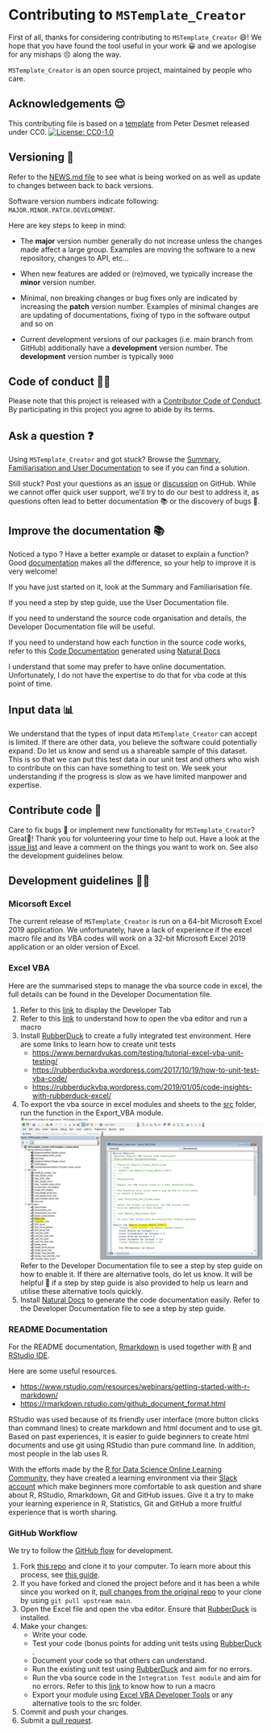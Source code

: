 # Contributing to `MSTemplate_Creator`

First of all, thanks for considering contributing to `MSTemplate_Creator` 😄! We hope that you have found the tool useful in your work 😀 and we apologise for any mishaps 😣 along the way.

`MSTemplate_Creator` is an open source project, maintained by people who care.

## Acknowledgements 😌

This contributing file is based on a [template](https://gist.github.com/peterdesmet/e90a1b0dc17af6c12daf6e8b2f044e7c) from Peter Desmet released under CC0. [![License: CC0-1.0](https://licensebuttons.net/l/zero/1.0/80x15.png)](http://creativecommons.org/publicdomain/zero/1.0/)

## Versioning 🔢

Refer to the [NEWS.md file](https://github.com/SLINGhub/MSTemplate_Creator/blob/main/NEWS.md) to see what is being worked on as well as update to changes between back to back versions.

Software version numbers indicate following: `MAJOR.MINOR.PATCH.DEVELOPMENT`. 

Here are key steps to keep in mind:

-   The **major** version number generally do not increase unless the changes made affect a large group. Examples are moving the software to a new repository, changes to API, etc... 

-   When new features are added or (re)moved, we typically increase the **minor** version number.

-   Minimal, non breaking changes or bug fixes only are indicated by increasing the **patch** version number. Examples of minimal changes are are updating of documentations, fixing of typo in the software output and so on

-   Current development versions of our packages (i.e. main branch from GitHub) additionally have a **development** version number. The **development** version number is typically `9000`

## Code of conduct 👩‍🏫

Please note that this project is released with a [Contributor Code of Conduct](https://www.contributor-covenant.org/version/2/0/code_of_conduct/). By participating in this project you agree to abide by its terms.

## Ask a question ❓️

Using `MSTemplate_Creator` and got stuck? 
Browse the [Summary, Familiarisation and User Documentation](https://github.com/SLINGhub/MSTemplate_Creator/tree/main/docs) to see if you can find a solution. 

Still stuck? Post your questions as an [issue](https://github.com/SLINGhub/MSTemplate_Creator/issues) or [discussion](https://github.com/SLINGhub/MSTemplate_Creator/discussions) on GitHub. While we cannot offer quick user support, we'll try to do our best to address it, as questions often lead to better documentation 📚 or the discovery of bugs 🐛.

## Improve the documentation 📚

Noticed a typo ? 
Have a better example or dataset to explain a function? Good [documentation](https://github.com/SLINGhub/MSTemplate_Creator/tree/main/docs) makes all the difference, so your help to improve it is very welcome!

If you have just started on it, look at the Summary and Familiarisation file. 

If you need a step by step guide, use the User Documentation file.

If you need to understand the source code organisation and details, the Developer Documentation file will be useful.

If you need to understand how each function in the source code works, refer to this [Code Documentation](https://slinghub.github.io/MSTemplate_Creator/) generated using [Natural Docs](https://www.naturaldocs.org/)

I understand that some may prefer to have online documentation. Unfortunately, I do not have the expertise to do that for vba code at this point of time.

## Input data 📊

We understand that the types of input data `MSTemplate_Creator` can accept is limited. If there are other data, you believe the software could potentially expand. Do let us know and send us a shareable sample of this dataset. This is so that we can put this test data in our unit test and others who wish to contribute on this can have something to test on. We seek your understanding if the progress is slow as we have limited manpower and expertise. 

## Contribute code 📝

Care to fix bugs 🐛 or implement new functionality for `MSTemplate_Creator`? Great👏! Thank you for volunteering your time to help out. Have a look at the [issue list](https://github.com/SLINGhub/MSTemplate_Creator/issues) and leave a comment on the things you want to work on. See also the development guidelines below.

## Development guidelines 👨‍💻

### Micorsoft Excel
The current release of `MSTemplate_Creator` is run on a 64-bit Microsoft Excel 2019 application. We unfortunately, have a lack of experience if the excel macro file and its VBA codes will work on a 32-bit Microsoft Excel 2019 application or an older version of Excel.

### Excel VBA
Here are the summarised steps to manage the vba source code in excel, the full details can be found in the Developer Documentation file.

1. Refer to this [link](https://www.excel-easy.com/examples/developer-tab.html) to display the Developer Tab
2. Refer to this [link](https://spreadsheeto.com/vba-editor/) to understand how to open the vba editor and run a macro
3. Install [RubberDuck](http://rubberduckvba.com/) to create a fully integrated test environment. Here are some links to learn how to create unit tests
    * https://www.bernardvukas.com/testing/tutorial-excel-vba-unit-testing/
    * https://rubberduckvba.wordpress.com/2017/10/19/how-to-unit-test-vba-code/
    * https://rubberduckvba.wordpress.com/2019/01/05/code-insights-with-rubberduck-excel/
4. To export the vba source in excel modules and sheets to the [src](https://github.com/SLINGhub/MSTemplate_Creator/tree/main/src) folder, run the function in the Export_VBA module. 
![ExportVBA](figures/ExportVBA.JPG)
Refer to the Developer Documentation file to see a step by step guide on how to enable it. If there are alternative tools, do let us know. It will be helpful 🙏 if a step by step guide is also provided to help us learn and utilise these alternative tools quickly.
5. Install [Natural Docs](https://www.naturaldocs.org/) to generate the code documentation easily. Refer to the Developer Documentation file to see a step by step guide. 

### README Documentation

For the README documentation, [Rmarkdown](https://rmarkdown.rstudio.com/) is used together with [R](https://www.r-project.org/) and [RStudio IDE](https://www.rstudio.com/products/rstudio/download/).

Here are some useful resources.
  * https://www.rstudio.com/resources/webinars/getting-started-with-r-markdown/ 
  * https://rmarkdown.rstudio.com/github_document_format.html

RStudio was used because of its friendly user interface (more button clicks than command lines) to create markdown and html document and to use git. Based on past experiences, it is easier to guide beginners to create html documents and use git using RStudio than pure command line. In addition, most people in the lab uses R. 

With the efforts made by the [R for Data Science Online Learning Community](https://www.rfordatasci.com/), they have created a learning environment via their [Slack account](http://r4ds.io/join) which make beginners more comfortable to ask question and share about R, RStudio, Rmarkdown, Git and GitHub issues. Give it a try to make your learning experience in R, Statistics, Git and GitHub a more fruitful experience that is worth sharing.

### GitHub Workflow

We try to follow the [GitHub flow](https://guides.github.com/introduction/flow/) for development.

1. Fork [this repo](https://github.com/SLINGhub/MSTemplate_Creator) and clone it to your computer. To learn more about this process, see [this guide](https://guides.github.com/activities/forking/).
2. If you have forked and cloned the project before and it has been a while since you worked on it, [pull changes from the original repo](https://help.github.com/articles/merging-an-upstream-repository-into-your-fork/) to your clone by using `git pull upstream main`.
3. Open the Excel file and open the vba editor. Ensure that [RubberDuck](http://rubberduckvba.com/) is installed.
4. Make your changes:
    * Write your code.
    * Test your code (bonus points for adding unit tests using [RubberDuck](http://rubberduckvba.com/) .
    * Document your code so that others can understand.
    * Run the existing unit test using [RubberDuck](http://rubberduckvba.com/) and aim for no errors.
    * Run the vba source code in the `Integration Test module` and aim for no errors. Refer to this [link](https://spreadsheeto.com/vba-editor/) to know how to run a macro
    * Export your module using [Excel VBA Developer Tools](http://vbatools.sourceforge.net/) or any alternative tools to the src folder.
5. Commit and push your changes.
6. Submit a [pull request](https://guides.github.com/activities/forking/#making-a-pull-request).

